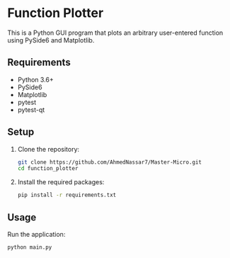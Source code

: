 # Function Plotter

This is a Python GUI program that plots an arbitrary user-entered function using PySide6 and Matplotlib.

## Requirements

- Python 3.6+
- PySide6
- Matplotlib
- pytest
- pytest-qt

## Setup

1. Clone the repository:
    ```sh
    git clone https://github.com/AhmedNassar7/Master-Micro.git
    cd function_plotter
    ```

2. Install the required packages:
    ```sh
    pip install -r requirements.txt
    ```

## Usage

Run the application:
```sh
python main.py
